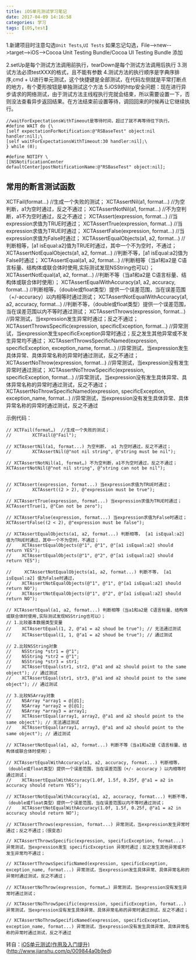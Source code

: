 ```yaml
---
title: iOS单元测试学习笔记
date: 2017-04-09 14:16:58
categories: 学习
tags: [iOS,test]
---
```


1.新建项目时注意勾选`Unit Tests`,`UI Tests`
如果忘记勾选，File-->new-->target-->iOS-->Cocoa Unit Testing Bundle/Cocoa UI Testing Bundle 添加
<!--more-->
2.setUp是每个测试方法调用前执行，tearDown是每个测试方法调用后执行
3.测试方法必须testXXX的格式，且不能有参数
4.测试方法的执行顺序是字典序排序,cmd + U进行单元测试，这个快捷键是全部测试，在代码左侧就是平常打断点的地方，有个菱形按钮是单独测试这个方法
5.iOS9的http安全问题：现在进行异步请求的网络测试，由于测试方法主线程执行完就会结束，所以需要设置一下，否则没法查看异步返回结果。在方法结束前设置等待，调回回来的时候再让它继续执行。
```
//waitForExpectationsWithTimeout是等待时间，超过了就不再等待往下执行。
#define WAIT do {\
[self expectationForNotification:@"RSBaseTest" object:nil handler:nil];\
[self waitForExpectationsWithTimeout:30 handler:nil];\
} while (0);

#define NOTIFY \
[[NSNotificationCenter defaultCenter]postNotificationName:@"RSBaseTest" object:nil];
```

## 常用的断言测试函数
XCTFail(format…)  //生成一个失败的测试；
XCTAssertNil(a1, format...)  //为空判断，a1为空时通过，反之不通过；
XCTAssertNotNil(a1, format…) //不为空判断，a1不为空时通过，反之不通过；
XCTAssert(expression, format...) //当expression求值为TRUE时通过；
XCTAssertTrue(expression, format...) //当expression求值为TRUE时通过；
XCTAssertFalse(expression, format...)  //当expression求值为False时通过；
XCTAssertEqualObjects(a1, a2, format...)  //判断相等，[a1 isEqual:a2]值为TRUE时通过，其中一个不为空时，不通过；
XCTAssertNotEqualObjects(a1, a2, format...)  //判断不等，[a1 isEqual:a2]值为False时通过；
XCTAssertEqual(a1, a2, format...)  //判断相等（当a1和a2是 C语言标量、结构体或联合体时使用,实际测试发现NSString也可以）；
XCTAssertNotEqual(a1, a2, format...)  //判断不等（当a1和a2是 C语言标量、结构体或联合体时使用）；
XCTAssertEqualWithAccuracy(a1, a2, accuracy, format...)  //判断相等，（double或float类型）提供一个误差范围，当在误差范围（+/-accuracy）以内相等时通过测试；
XCTAssertNotEqualWithAccuracy(a1, a2, accuracy, format...)   //判断不等，（double或float类型）提供一个误差范围，当在误差范围以内不等时通过测试；
XCTAssertThrows(expression, format...)  //异常测试，当expression发生异常时通过；反之不通过；
XCTAssertThrowsSpecific(expression, specificException, format...)  //异常测试，当expression发生specificException异常时通过；反之发生其他异常或不发生异常均不通过；
XCTAssertThrowsSpecificNamed(expression, specificException, exception_name, format...)  //异常测试，当expression发生具体异常、具体异常名称的异常时通过测试，反之不通过；
XCTAssertNoThrow(expression, format…)  //异常测试，当expression没有发生异常时通过测试；
XCTAssertNoThrowSpecific(expression, specificException, format...)  //异常测试，当expression没有发生具体异常、具体异常名称的异常时通过测试，反之不通过；
XCTAssertNoThrowSpecificNamed(expression, specificException, exception_name, format...)  //异常测试，当expression没有发生具体异常、具体异常名称的异常时通过测试，反之不通过

示例代码：
```
// XCTFail(format…)  //生成一个失败的测试；
//        XCTFail(@"Fail");

// XCTAssertNil(a1, format...) 为空判断， a1 为空时通过，反之不通过；
//        XCTAssertNil(@"not nil string", @"string must be nil");

// XCTAssertNotNil(a1, format…) 不为空判断，a1不为空时通过，反之不通过；
XCTAssertNotNil(@"not nil string", @"string can not be nil");


// XCTAssert(expression, format...) 当expression求值为TRUE时通过；
//        XCTAssert((2 > 2), @"expression must be true");

// XCTAssertTrue(expression, format...) 当expression求值为TRUE时通过；
XCTAssertTrue(1, @"Can not be zero");

// XCTAssertFalse(expression, format...) 当expression求值为False时通过；
XCTAssertFalse((2 < 2), @"expression must be false");

// XCTAssertEqualObjects(a1, a2, format...) 判断相等， [a1 isEqual:a2] 值为TRUE时通过，其中一个不为空时，不通过；
//    XCTAssertEqualObjects(@"1", @"1", @"[a1 isEqual:a2] should return YES");
//    XCTAssertEqualObjects(@"1", @"2", @"[a1 isEqual:a2] should return YES");

//     XCTAssertNotEqualObjects(a1, a2, format...) 判断不等， [a1 isEqual:a2] 值为False时通过，
//    XCTAssertNotEqualObjects(@"1", @"1", @"[a1 isEqual:a2] should return NO");
//    XCTAssertNotEqualObjects(@"1", @"2", @"[a1 isEqual:a2] should return NO");

// XCTAssertEqual(a1, a2, format...) 判断相等（当a1和a2是 C语言标量、结构体或联合体时使用,实际测试发现NSString也可以）；
// 1.比较基本数据类型变量
//    XCTAssertEqual(1, 2, @"a1 = a2 shoud be true"); // 无法通过测试
//    XCTAssertEqual(1, 1, @"a1 = a2 shoud be true"); // 通过测试

// 2.比较NSString对象
//    NSString *str1 = @"1";
//    NSString *str2 = @"1";
//    NSString *str3 = str1;
//    XCTAssertEqual(str1, str2, @"a1 and a2 should point to the same object"); // 通过测试
//    XCTAssertEqual(str1, str3, @"a1 and a2 should point to the same object"); // 通过测试

// 3.比较NSArray对象
//    NSArray *array1 = @[@1];
//    NSArray *array2 = @[@1];
//    NSArray *array3 = array1;
//    XCTAssertEqual(array1, array2, @"a1 and a2 should point to the same object"); // 无法通过测试
//    XCTAssertEqual(array1, array3, @"a1 and a2 should point to the same object"); // 通过测试

// XCTAssertNotEqual(a1, a2, format...) 判断不等（当a1和a2是 C语言标量、结构体或联合体时使用）；

// XCTAssertEqualWithAccuracy(a1, a2, accuracy, format...) 判断相等，（double或float类型）提供一个误差范围，当在误差范围（+/- accuracy ）以内相等时通过测试；
//    XCTAssertEqualWithAccuracy(1.0f, 1.5f, 0.25f, @"a1 = a2 in accuracy should return YES");

// XCTAssertNotEqualWithAccuracy(a1, a2, accuracy, format...) 判断不等，（double或float类型）提供一个误差范围，当在误差范围以内不等时通过测试；
//    XCTAssertNotEqualWithAccuracy(1.0f, 1.5f, 0.25f, @"a1 = a2 in accuracy should return NO");

// XCTAssertThrows(expression, format...) 异常测试，当expression发生异常时通过；反之不通过；（很变态）

// XCTAssertThrowsSpecific(expression, specificException, format...) 异常测试，当expression发生 specificException 异常时通过；反之发生其他异常或不发生异常均不通过；

// XCTAssertThrowsSpecificNamed(expression, specificException, exception_name, format...) 异常测试，当expression发生具体异常、具体异常名称的异常时通过测试，反之不通过；

// XCTAssertNoThrow(expression, format…) 异常测试，当expression没有发生异常时通过测试；

// XCTAssertNoThrowSpecific(expression, specificException, format...)异常测试，当expression没有发生具体异常、具体异常名称的异常时通过测试，反之不通过；

// XCTAssertNoThrowSpecificNamed(expression, specificException, exception_name, format...) 异常测试，当expression没有发生具体异常、具体异常名称的异常时通过测试，反之不通过
```

转自：[iOS单元测试(作用及入门提升)](http://www.jianshu.com/p/8bbec078cabe)
(http://www.jianshu.com/p/009844a0b9ed)
